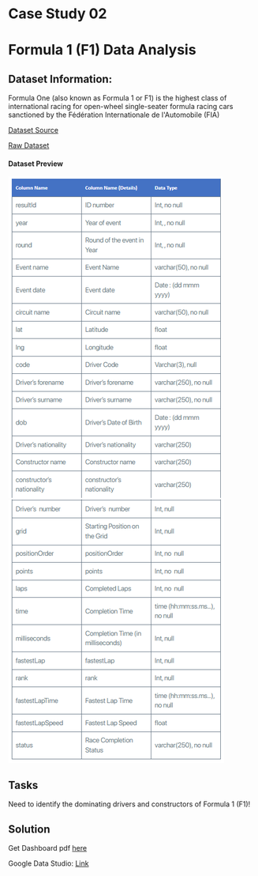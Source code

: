 # Case Study 02 
# Formula 1 (F1) Data Analysis
## Dataset Information:
Formula One (also known as Formula 1 or F1) is the highest class of international racing for open-wheel single-seater formula racing cars sanctioned by the Fédération Internationale de l'Automobile (FIA)

[Dataset Source](https://onyxdata.co.uk/dataset_challenge/april-2022/)

[Raw Dataset](https://github.com/Mahmud-Buet15/8_Weeks_of_Data_Visualization/tree/main/Case%20Study%2002/Dataset)

#### Dataset Preview
![Alt Text](https://github.com/Mahmud-Buet15/8_Weeks_of_Data_Visualization/blob/main/Case%20Study%2002/Dataset/preview_01.png) <br>
![Alt Text](https://github.com/Mahmud-Buet15/8_Weeks_of_Data_Visualization/blob/main/Case%20Study%2002/Dataset/preview_02.png)

## Tasks
Need to identify the dominating drivers and constructors of Formula 1 (F1)!

## Solution
 
Get Dashboard pdf [here]()

Google Data Studio:  [Link]()


